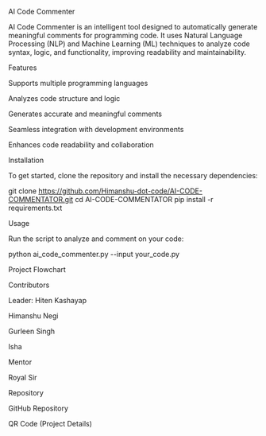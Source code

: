  AI Code Commenter

AI Code Commenter is an intelligent tool designed to automatically generate meaningful comments for programming code. It uses Natural Language Processing (NLP) and Machine Learning (ML) techniques to analyze code syntax, logic, and functionality, improving readability and maintainability.

Features

Supports multiple programming languages

Analyzes code structure and logic

Generates accurate and meaningful comments

Seamless integration with development environments

Enhances code readability and collaboration


Installation

To get started, clone the repository and install the necessary dependencies:

git clone https://github.com/Himanshu-dot-code/AI-CODE-COMMENTATOR.git
cd AI-CODE-COMMENTATOR
pip install -r requirements.txt

Usage

Run the script to analyze and comment on your code:

python ai_code_commenter.py --input your_code.py

Project Flowchart



Contributors

Leader: Hiten Kashayap

Himanshu Negi

Gurleen Singh

Isha


Mentor

Royal Sir

Repository

GitHub Repository

QR Code (Project Details)




